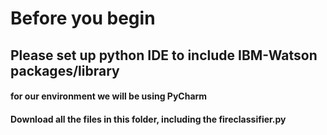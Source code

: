 # Before you begin
## Please set up python IDE to include IBM-Watson packages/library
#### for our environment we will be using PyCharm
#### Download all the files in this folder, including the fireclassifier.py


